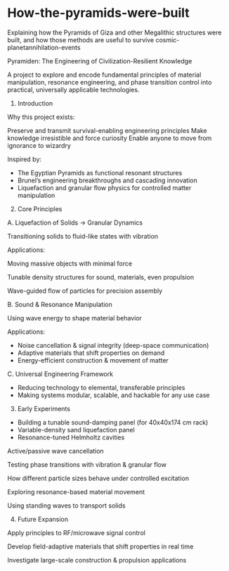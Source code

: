 # How-the-pyramids-were-built
Explaining how the Pyramids of Giza and other Megalithic structures were built, and how those methods are useful to survive cosmic-planetannihilation-events



Pyramiden: The Engineering of Civilization-Resilient Knowledge

A project to explore and encode fundamental principles of material manipulation, resonance engineering, and phase transition control into practical, universally applicable technologies.

1. Introduction

Why this project exists:

Preserve and transmit survival-enabling engineering principles
Make knowledge irresistible and force curiosity
Enable anyone to move from ignorance to wizardry


Inspired by:

- The Egyptian Pyramids as functional resonant structures
- Brunel’s engineering breakthroughs and cascading innovation
- Liquefaction and granular flow physics for controlled matter manipulation



2. Core Principles

A. Liquefaction of Solids → Granular Dynamics

Transitioning solids to fluid-like states with vibration

Applications:

Moving massive objects with minimal force

Tunable density structures for sound, materials, even propulsion

Wave-guided flow of particles for precision assembly



B. Sound & Resonance Manipulation

Using wave energy to shape material behavior

Applications:

- Noise cancellation & signal integrity (deep-space communication)
- Adaptive materials that shift properties on demand
- Energy-efficient construction & movement of matter



C. Universal Engineering Framework

- Reducing technology to elemental, transferable principles
- Making systems modular, scalable, and hackable for any use case


3. Early Experiments

- Building a tunable sound-damping panel (for 40x40x174 cm rack)
- Variable-density sand liquefaction panel
- Resonance-tuned Helmholtz cavities

Active/passive wave cancellation


Testing phase transitions with vibration & granular flow

How different particle sizes behave under controlled excitation


Exploring resonance-based material movement

Using standing waves to transport solids



4. Future Expansion

Apply principles to RF/microwave signal control

Develop field-adaptive materials that shift properties in real time

Investigate large-scale construction & propulsion applications


